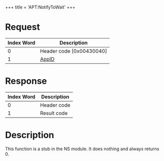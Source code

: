 +++
title = 'APT:NotifyToWait'
+++

# Request

| Index Word | Description                                    |
|------------|------------------------------------------------|
| 0          | Header code \[0x00430040\]                     |
| 1          | [AppID](NS_and_APT_Services#AppIDs "wikilink") |

# Response

| Index Word | Description |
|------------|-------------|
| 0          | Header code |
| 1          | Result code |

# Description

This function is a stub in the NS module. It does nothing and always
returns 0.